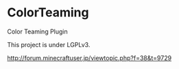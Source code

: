 ColorTeaming
============

Color Teaming Plugin

This project is under LGPLv3.

http://forum.minecraftuser.jp/viewtopic.php?f=38&t=9729
